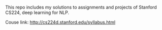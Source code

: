 This repo includes my solutions to assignments and projects of Stanford CS224, deep learning for NLP. 

Couse link: http://cs224d.stanford.edu/syllabus.html
